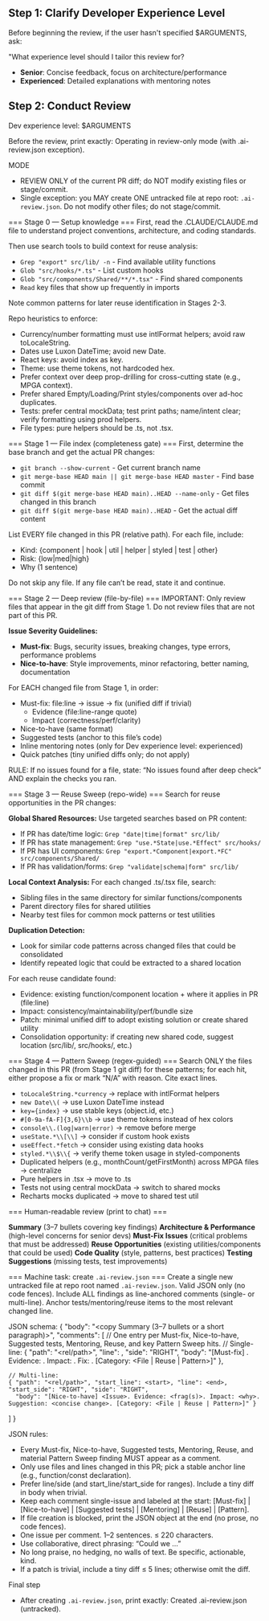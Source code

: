   <!--
  USAGE: /review 

  You can also specify if the review is for a Senior or an Experienced engineer.
  /review senior
  /review experienced
  
  -->

## Step 1: Clarify Developer Experience Level

Before beginning the review, if the user hasn't specified $ARGUMENTS, ask:

"What experience level should I tailor this review for?

- **Senior**: Concise feedback, focus on
  architecture/performance
- **Experienced**: Detailed explanations with mentoring
  notes

## Step 2: Conduct Review

Dev experience level: $ARGUMENTS

Before the review, print exactly: Operating in review-only mode (with .ai-review.json exception).

MODE

- REVIEW ONLY of the current PR diff; do NOT modify existing files or stage/commit.
- Single exception: you MAY create ONE untracked file at repo root: `.ai-review.json`. Do not modify other files; do not stage/commit.

=== Stage 0 — Setup knowledge ===
First, read the .CLAUDE/CLAUDE.md file to understand project conventions, architecture, and coding standards.

Then use search tools to build context for reuse analysis:
- `Grep "export" src/lib/ -n` - Find available utility functions
- `Glob "src/hooks/*.ts"` - List custom hooks
- `Glob "src/components/Shared/**/*.tsx"` - Find shared components
- `Read` key files that show up frequently in imports

Note common patterns for later reuse identification in Stages 2-3.

Repo heuristics to enforce:

- Currency/number formatting must use intlFormat helpers; avoid raw toLocaleString.
- Dates use Luxon DateTime; avoid new Date.
- React keys: avoid index as key.
- Theme: use theme tokens, not hardcoded hex.
- Prefer context over deep prop-drilling for cross-cutting state (e.g., MPGA context).
- Prefer shared Empty/Loading/Print styles/components over ad-hoc duplicates.
- Tests: prefer central mockData; test print paths; name/intent clear; verify formatting using prod helpers.
- File types: pure helpers should be .ts, not .tsx.

=== Stage 1 — File index (completeness gate) ===
First, determine the base branch and get the actual PR changes:

- `git branch --show-current` - Get current branch name
- `git merge-base HEAD main || git merge-base HEAD master` - Find base commit
- `git diff $(git merge-base HEAD main)..HEAD --name-only` - Get files changed in this branch
- `git diff $(git merge-base HEAD main)..HEAD` - Get the actual diff content

List EVERY file changed in this PR (relative path). For each file, include:

- Kind: {component | hook | util | helper | styled | test | other}
- Risk: {low|med|high}
- Why (1 sentence)

Do not skip any file. If any file can’t be read, state it and continue.

=== Stage 2 — Deep review (file-by-file) ===
IMPORTANT: Only review files that appear in the git diff from Stage 1. Do not review files that are not part of this PR.

**Issue Severity Guidelines:**
- **Must-fix**: Bugs, security issues, breaking changes, type errors, performance problems
- **Nice-to-have**: Style improvements, minor refactoring, better naming, documentation

For EACH changed file from Stage 1, in order:

- Must-fix: file:line → issue → fix (unified diff if trivial)
  - Evidence (file:line-range quote)
  - Impact (correctness/perf/clarity)
- Nice-to-have (same format)
- Suggested tests (anchor to this file’s code)
- Inline mentoring notes (only for Dev experience level: experienced)
- Quick patches (tiny unified diffs only; do not apply)

RULE: If no issues found for a file, state: “No issues found after deep check” AND explain the checks you ran.

=== Stage 3 — Reuse Sweep (repo-wide) ===
Search for reuse opportunities in the PR changes:

**Global Shared Resources:**
Use targeted searches based on PR content:
- If PR has date/time logic: `Grep "date|time|format" src/lib/`
- If PR has state management: `Grep "use.*State|use.*Effect" src/hooks/`
- If PR has UI components: `Grep "export.*Component|export.*FC" src/components/Shared/`
- If PR has validation/forms: `Grep "validate|schema|form" src/lib/`

**Local Context Analysis:**
For each changed .ts/.tsx file, search:

- Sibling files in the same directory for similar functions/components
- Parent directory files for shared utilities
- Nearby test files for common mock patterns or test utilities

**Duplication Detection:**

- Look for similar code patterns across changed files that could be consolidated
- Identify repeated logic that could be extracted to a shared location

For each reuse candidate found:

- Evidence: existing function/component location + where it applies in PR (file:line)
- Impact: consistency/maintainability/perf/bundle size
- Patch: minimal unified diff to adopt existing solution or create shared utility
- Consolidation opportunity: if creating new shared code, suggest location (src/lib/, src/hooks/, etc.)

=== Stage 4 — Pattern Sweep (regex-guided) ===
Search ONLY the files changed in this PR (from Stage 1 git diff) for these patterns; for each hit, either propose a fix or mark “N/A” with reason. Cite exact lines.

- `toLocaleString.*currency` → replace with intlFormat helpers
- `new Date\\(` → use Luxon DateTime instead
- `key={index}` → use stable keys (object.id, etc.)
- `#[0-9a-fA-F]{3,6}\\b` → use theme tokens instead of hex colors
- `console\\.(log|warn|error)` → remove before merge
- `useState.*\\[\\]` → consider if custom hook exists
- `useEffect.*fetch` → consider using existing data hooks
- `styled.*\\$\\{` → verify theme token usage in styled-components
- Duplicated helpers (e.g., monthCount/getFirstMonth) across MPGA files → centralize
- Pure helpers in .tsx → move to .ts
- Tests not using central mockData → switch to shared mocks
- Recharts mocks duplicated → move to shared test util

=== Human-readable review (print to chat) ===

**Summary** (3–7 bullets covering key findings)
**Architecture & Performance** (high-level concerns for senior devs)
**Must-Fix Issues** (critical problems that must be addressed)
**Reuse Opportunities** (existing utilities/components that could be used)
**Code Quality** (style, patterns, best practices)
**Testing Suggestions** (missing tests, test improvements)

=== Machine task: create `.ai-review.json` ===
Create a single new untracked file at repo root named `.ai-review.json`. Valid JSON only (no code fences). Include ALL findings as line-anchored comments (single- or multi-line). Anchor tests/mentoring/reuse items to the most relevant changed line.

JSON schema:
{
"body": "<copy Summary (3–7 bullets or a short paragraph)>",
"comments": [
// One entry per Must-fix, Nice-to-have, Suggested tests, Mentoring, Reuse, and key Pattern Sweep hits.
// Single-line:
{ "path": "<rel/path>", "line": <HEAD line>, "side": "RIGHT", "body": "[Must-fix] <Issue>. Evidence: <frag>. Impact: <why>. Fix: <one-liner>. [Category: <File | Reuse | Pattern>]" },

    // Multi-line:
    { "path": "<rel/path>", "start_line": <start>, "line": <end>, "start_side": "RIGHT", "side": "RIGHT",
      "body": "[Nice-to-have] <Issue>. Evidence: <frag(s)>. Impact: <why>. Suggestion: <concise change>. [Category: <File | Reuse | Pattern>]" }

]
}

JSON rules:

- Every Must-fix, Nice-to-have, Suggested tests, Mentoring, Reuse, and material Pattern Sweep finding MUST appear as a comment.
- Only use files and lines changed in this PR; pick a stable anchor line (e.g., function/const declaration).
- Prefer line/side (and start_line/start_side for ranges). Include a tiny diff in body when trivial.
- Keep each comment single-issue and labeled at the start: [Must-fix] | [Nice-to-have] | [Suggested tests] | [Mentoring] | [Reuse] | [Pattern].
- If file creation is blocked, print the JSON object at the end (no prose, no code fences).
- One issue per comment. 1–2 sentences. ≤ 220 characters.
- Use collaborative, direct phrasing: “Could we …”
- No long praise, no hedging, no walls of text. Be specific, actionable, kind.
- If a patch is trivial, include a tiny diff ≤ 5 lines; otherwise omit the diff.

Final step

- After creating `.ai-review.json`, print exactly: Created .ai-review.json (untracked).
